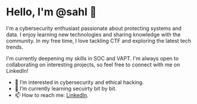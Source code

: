 
# Hello, I'm @sahl 👋

I'm a cybersecurity enthusiast passionate about protecting systems and data. I enjoy learning new technologies and sharing knowledge with the community. In my free time, I love tackling CTF and exploring the latest tech trends.

I'm currently deepening my skills in SOC and VAPT. I'm always open to collaborating on interesting projects, so feel free to connect with me on LinkedIn!

* 👀 I’m interested in cybersecurity and ethical hacking.
* 🌱 I’m currently learning secuirty bit by bit.
* 📫 How to reach me: [LinkedIn](https://www.linkedin.com/in/muhammedsahl/).
